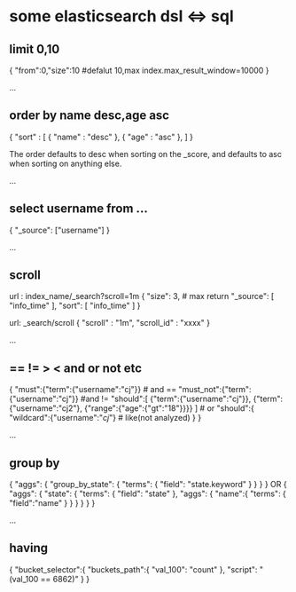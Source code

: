 # some elasticsearch dsl  <=> sql

## limit 0,10

{
    "from":0,"size":10
    #defalut 10,max index.max_result_window=10000
}

...

## order by name desc,age asc

{
    "sort" : [
        { "name" : "desc" },
        { "age" : "asc" },
    ]
}

The order defaults to desc when sorting on the _score, and defaults to asc when sorting on anything else.

...

## select username from ...

{
    "_source": ["username"]
}

...

## scroll

url : index_name/_search?scroll=1m
{
    "size": 3, # max return
    "_source": [
        "info_time"
    ],
    "sort": [
        "info_time"
    ]
}

url: _search/scroll
{
    "scroll" : "1m",
    "scroll_id" : "xxxx"
}

...

## == != > < and or not etc

{
    "must":{"term":{"username":"cj"}} # and ==
    "must_not":{"term":{"username":"cj"}} #and !=
    "should":[
        {"term":{"username":"cj"}},
        {"term":{"username":"cj2"},
        {"range":{"age":{"gt":"18"}}}}
    ]       # or
    "should":{
        "wildcard":{"username":"*cj*"} # like(not analyzed)
    }
}

...

## group by

{
  "aggs": {
    "group_by_state": {
      "terms": {
        "field": "state.keyword"
      }
    }
  }
}
OR
{
  "aggs": {
    "state": {
      "terms": {
        "field": "state"
      },
      "aggs": {
        "name":{
            "terms": {
                "field":"name"
            }
        }
      }
    }
  }
}

...

## having

{
    "bucket_selector":{
        "buckets_path":{
            "val_100": "count"
        },
        "script": "(val_100 == 6862)"
    }
}
